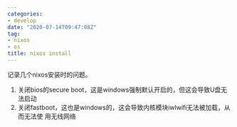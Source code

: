 ```yaml
---
categories: 
- develop
date: "2020-07-14T09:47:08Z"
tag: 
- nixos
- os
title: nixos install
---
```


记录几个nixos安装时的问题。

1. 关闭bios的secure boot，这是windows强制默认开启的，但这会导致U盘无法启动
2. 关闭fastboot，这也是windows的，这会导致内核模块iwlwifi无法被加载，从而无法使
   用无线网络
